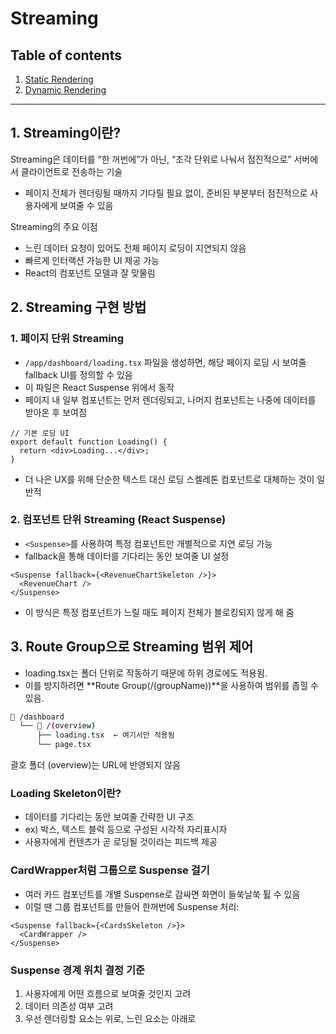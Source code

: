 # Streaming

## Table of contents
1. [Static Rendering](#1-static-rendering)
1. [Dynamic Rendering](#2-dynamic-rendering)

---

## 1. Streaming이란?

Streaming은 데이터를 “한 꺼번에”가 아닌, “조각 단위로 나눠서 점진적으로” 서버에서 클라이언트로 전송하는 기술  
- 페이지 전체가 렌더링될 때까지 기다릴 필요 없이, 준비된 부분부터 점진적으로 사용자에게 보여줄 수 있음

Streaming의 주요 이점
- 느린 데이터 요청이 있어도 전체 페이지 로딩이 지연되지 않음
- 빠르게 인터랙션 가능한 UI 제공 가능
- React의 컴포넌트 모델과 잘 맞물림

## 2. Streaming 구현 방법

### 1. 페이지 단위 Streaming
- `/app/dashboard/loading.tsx` 파일을 생성하면, 해당 페이지 로딩 시 보여줄 fallback UI를 정의할 수 있음
- 이 파일은 React Suspense 위에서 동작
- 페이지 내 일부 컴포넌트는 먼저 렌더링되고, 나머지 컴포넌트는 나중에 데이터를 받아온 후 보여짐

```tsx
// 기본 로딩 UI
export default function Loading() {
  return <div>Loading...</div>;
}
```

- 더 나은 UX를 위해 단순한 텍스트 대신 로딩 스켈레톤 컴포넌트로 대체하는 것이 일반적

### 2. 컴포넌트 단위 Streaming (React Suspense)
- `<Suspense>`를 사용하여 특정 컴포넌트만 개별적으로 지연 로딩 가능
- fallback을 통해 데이터를 기다리는 동안 보여줄 UI 설정

```tsx
<Suspense fallback={<RevenueChartSkeleton />}>
  <RevenueChart />
</Suspense>
```

- 이 방식은 특정 컴포넌트가 느릴 때도 페이지 전체가 블로킹되지 않게 해 줌

## 3. Route Group으로 Streaming 범위 제어
- loading.tsx는 폴더 단위로 작동하기 때문에 하위 경로에도 적용됨.
- 이를 방지하려면 **Route Group(/(groupName))**을 사용하여 범위를 좁힐 수 있음.

```bash
📁 /dashboard
  └── 📁 /(overview)
      ├── loading.tsx  ← 여기서만 적용됨
      └── page.tsx
```

괄호 폴더 (overview)는 URL에 반영되지 않음


### Loading Skeleton이란?
- 데이터를 기다리는 동안 보여줄 간략한 UI 구조
- ex) 박스, 텍스트 블럭 등으로 구성된 시각적 자리표시자
- 사용자에게 컨텐츠가 곧 로딩될 것이라는 피드백 제공


### CardWrapper처럼 그룹으로 Suspense 걸기
- 여러 카드 컴포넌트를 개별 Suspense로 감싸면 화면이 들쑥날쑥 튈 수 있음
- 이럴 땐 그룹 컴포넌트를 만들어 한꺼번에 Suspense 처리:

```tsx
<Suspense fallback={<CardsSkeleton />}>
  <CardWrapper />
</Suspense>
```

### Suspense 경계 위치 결정 기준
1. 사용자에게 어떤 흐름으로 보여줄 것인지 고려
2. 데이터 의존성 여부 고려
3. 우선 렌더링할 요소는 위로, 느린 요소는 아래로
